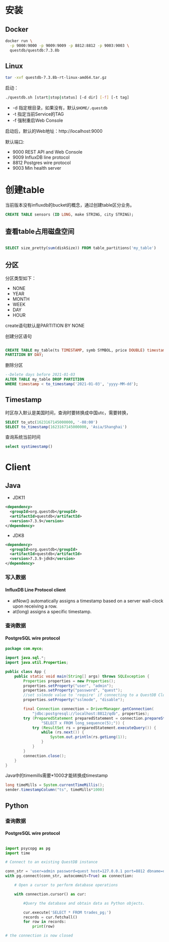 # 安装

## Docker

```sh
docker run \
  -p 9000:9000 -p 9009:9009 -p 8812:8812 -p 9003:9003 \
  questdb/questdb:7.3.8b
```

## Linux

```sh
tar -xvf questdb-7.3.8b-rt-linux-amd64.tar.gz

```

启动：

```sh
./questdb.sh [start|stop|status] [-d dir] [-f] [-t tag]

```

* -d 指定根目录，如果没有，默认`$HOME/.questdb`
* -t 指定当前Service的TAG
* -f 强制重启Web Console

启动后，默认的Web地址：http://localhost:9000

默认端口:

* 9000 REST API and Web Console
* 9009 InfluxDB line protocol 
* 8812 Postgres wire protocol 
* 9003 Min health server


# 创建table

当前版本没有influxdb的bucket的概念，通过创建table区分业务。

```sql
CREATE TABLE sensors (ID LONG, make STRING, city STRING);

```

## 查看table占用磁盘空间

```sql

SELECT size_pretty(sum(diskSize)) FROM table_partitions('my_table')

```

## 分区

分区类型如下：

* NONE
* YEAR
* MONTH
* WEEK
* DAY
* HOUR

create语句默认是PARTITION BY NONE

创建分区语句

```sql

CREATE TABLE my_table(ts TIMESTAMP, symb SYMBOL, price DOUBLE) timestamp(ts)
PARTITION BY DAY;

```

删除分区

```sql
--Delete days before 2021-01-03
ALTER TABLE my_table DROP PARTITION
WHERE timestamp < to_timestamp('2021-01-03', 'yyyy-MM-dd');

```

## Timestamp

时区存入默认是美国时间，查询时要转换成中国utc，需要转换，

```sql
SELECT to_utc(1623167145000000, '-08:00')
SELECT to_timestamp(1623167145000000, 'Asia/Shanghai')
```

查询系统当前时间

```sql
select systimestamp()

```


# Client

## Java

* JDK11

```xml
<dependency>
  <groupId>org.questdb</groupId>
  <artifactId>questdb</artifactId>
  <version>7.3.9</version>
</dependency>

```

* JDK8

```xml
<dependency>
  <groupId>org.questdb</groupId>
  <artifactId>questdb</artifactId>
  <version>7.3.9-jdk8</version>
</dependency>

```

### 写入数据

#### InfluxDB Line Protocol client


* atNow() automatically assigns a timestamp based on a server wall-clock upon receiving a row.
* at(long) assigns a specific timestamp.


### 查询数据

#### PostgreSQL wire protocol

```java
package com.myco;

import java.sql.*;
import java.util.Properties;

public class App {
    public static void main(String[] args) throws SQLException {
        Properties properties = new Properties();
        properties.setProperty("user", "admin");
        properties.setProperty("password", "quest");
        //set sslmode value to 'require' if connecting to a QuestDB Cloud instance
        properties.setProperty("sslmode", "disable");

        final Connection connection = DriverManager.getConnection(
            "jdbc:postgresql://localhost:8812/qdb", properties);
        try (PreparedStatement preparedStatement = connection.prepareStatement(
                "SELECT x FROM long_sequence(5);")) {
            try (ResultSet rs = preparedStatement.executeQuery()) {
                while (rs.next()) {
                    System.out.println(rs.getLong(1));
                }
            }
        }
        connection.close();
    }
}

```

Java中的timemills需要*1000才能转换成timestamp

```java
long timeMills = System.currentTimeMillis();
sender.timestampColumn("ts", timeMills*1000)
```

## Python

### 查询数据

#### PostgreSQL wire protocol

```python

import psycopg as pg
import time

# Connect to an existing QuestDB instance

conn_str = 'user=admin password=quest host=127.0.0.1 port=8812 dbname=qdb'
with pg.connect(conn_str, autocommit=True) as connection:

    # Open a cursor to perform database operations

    with connection.cursor() as cur:

        #Query the database and obtain data as Python objects.

        cur.execute('SELECT * FROM trades_pg;')
        records = cur.fetchall()
        for row in records:
            print(row)

# the connection is now closed

```



